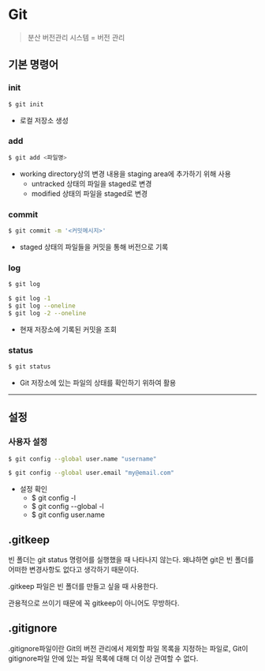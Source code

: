 # Git

> 분산 버전관리 시스템 = 버전 관리



## 기본 명령어

### init

```bash
$ git init
```

- 로컬 저장소 생성



### add

```bash
$ git add <파일명>
```

- working directory상의 변경 내용을 staging area에 추가하기 위해 사용
  - untracked 상태의 파일을 staged로 변경
  - modified 상태의 파일을 staged로 변경



### commit

```bash
$ git commit -m '<커밋메시지>'
```

- staged 상태의 파일들을 커밋을 통해 버전으로 기록



### log

```bash
$ git log
```

```bash
$ git log -1
$ git log --oneline
$ git log -2 --oneline
```

- 현재 저장소에 기록된 커밋을 조회



### status

```bash
$ git status
```

- Git 저장소에 있는 파일의 상태를 확인하기 위하여 활용



---



## 설정

### 사용자 설정

```bash
$ git config --global user.name "username"

$ git config --global user.email "my@email.com"
```

- 설정 확인
  - $ git config -l
  - $ git config --global -l
  - $ git config user.name
  



## .gitkeep

빈 폴더는 git status 명령어를 실행했을 때 나타나지 않는다. 왜냐하면 git은 빈 폴더를 어떠한 변경사항도 없다고 생각하기 때문이다.

.gitkeep 파일은 빈 폴더를 만들고 싶을 때 사용한다.

 관용적으로 쓰이기 때문에 꼭 gitkeep이 아니어도 무방하다.





## .gitignore

.gitignore파일이란 Git의 버전 관리에서 제외할 파일 목록을 지정하는 파일로, Git이 gitignore파일 안에 있는 파일 목록에 대해 더 이상 관여할 수 없다.
